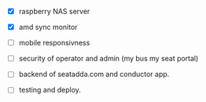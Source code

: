 - [x] raspberry NAS server
- [x] amd sync monitor
- [ ] mobile responsivness
- [ ] security of operator and admin (my bus my seat portal)
- [ ] backend  of seatadda.com and conductor app.
- [ ] testing and deploy.



